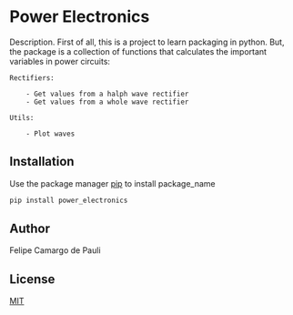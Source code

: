 # Power Electronics

Description.
First of all, this is a project to learn packaging in python. But, the package is a collection of functions that calculates the important variables in power circuits:

    Rectifiers:
  
        - Get values from a halph wave rectifier
        - Get values from a whole wave rectifier

    Utils:

        - Plot waves
  
## Installation

Use the package manager [pip](https//pip.pypa.io/en/stable) to install package_name

```python
pip install power_electronics
```

## Author
Felipe Camargo de Pauli

## License
[MIT](https://choosealicense.com/licenses/mit)

